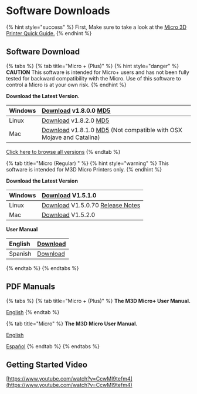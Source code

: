 # Software Downloads

{% hint style="success" %}
First, Make sure to take a look at the [Micro 3D Printer Quick Guide.](https://printm3d.com/files/Quick_Getting_Started.pdf)
{% endhint %}

## Software Download

{% tabs %}
{% tab title="Micro + \(Plus\)" %}
{% hint style="danger" %}
**CAUTION** This software is intended for Micro+ users and has not been fully tested for backward compatibility with the Micro. Use of this software to control a Micro is at your own risk.
{% endhint %}

**Download the Latest Version.**

| Windows | [Download](https://github.com/PrintM3D/Micro-Docs/blob/master/.gitbook/assets/2017-09-21-setup_m3d-V1.8.0.0.exe)  v1.8.0.0  [MD5](https://printm3d.com/files/software_pro_alpha/Windows/2017-09-21-setup_m3d-V1.8.0.0.exe.md5.txt) |
| :--- | :--- |
| Linux | [Download](https://www.dropbox.com/sh/2e2k4bevt2449s9/AABgRGKFMEUBCAaZCbxklziwa/m3drealize_1.8.2-1_amd64.deb?dl=0)  v1.8.2.0   [MD5](https://printm3d.com/files/software_pro_alpha/Linux/m3drealize_1.8.2-1_amd64.deb.md5.txt) |
| Mac | [Download](https://drive.google.com/file/d/16bBwXL92ssiaaZxWEkezCPE4u97wdiUj/view?usp=sharing)  v1.8.1.0  [MD5](https://printm3d.com/files/software_pro_alpha/Mac/2017-10-05-v1.8.1.0-M3D.dmg.md5.txt)  \(Not compatible with OSX Mojave and Catalina\) |

[Click here to browse all versions](https://www.dropbox.com/sh/gkdai2t8vz23pbs/AADvTZglDk1LVRXBRN6WVNfea?dl=0)
{% endtab %}

{% tab title="Micro \(Regular\) " %}
{% hint style="warning" %}
This software is intended for M3D Micro Printers only.
{% endhint %}

**Download the Latest Version**

| Windows | [Download](https://www.dropbox.com/sh/2e2k4bevt2449s9/AAApVjqnCnh6No5qddi5a7lRa/2016-08-03-setup_m3dbeta-V1.5.1.0.exe?dl=0) V1.5.1.0 |
| :--- | :--- |
| Linux | [Download](https://www.dropbox.com/s/4n0nvwayr1r6kxi/M3D-Linux-1.5.0.70.tar.gz?dl=0) V1.5.0.70  [Release Notes](http://printm3d.com/files/software/linux/README-1.5.0.70.pdf) |
| Mac | [Download](https://www.dropbox.com/sh/2e2k4bevt2449s9/AAAXQWgQjofFicWVZjAOZheFa/2016-10-07-v1.5.2.0-M3D.dmg?dl=0) V1.5.2.0 |

**User Manual**

| English | [Download](http://printm3d.com/files/software/Instructions/M3D%20Manual%20Sept_2015.pdf) |
| :--- | :--- |
| Spanish | [Download](http://printm3d.com/files/manual_del_usuario.pdf) |
{% endtab %}
{% endtabs %}

## PDF Manuals

{% tabs %}
{% tab title="Micro + \(Plus\)" %}
**The M3D Micro+ User Manual.**

[English](https://drive.google.com/open?id=1PFgxiMGUPydX-Sgrwn4PyOFbqQlYm-JI)
{% endtab %}

{% tab title="Micro" %}
**The M3D Micro User Manual.**

[English](https://www.dropbox.com/sh/maf6kv4c80fyu0b/AACgrHwtEMnQqtDp57gd10woa/Instructions/M3D%20Manual%20Sept_2015.pdf?dl=0)

[Español](http://printm3d.com/files/manual_del_usuario.pdf)
{% endtab %}
{% endtabs %}

## Getting Started Video

[https://www.youtube.com/watch?v=CcwMI9tefm4](https://www.youtube.com/watch?v=CcwMI9tefm4)

